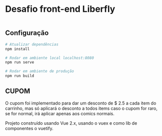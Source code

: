 # Desafio front-end Liberfly
```
```
## Configuração
``` bash
# Atualizar dependências
npm install

# Rodar em ambiente local localhost:8080
npm run serve

# Rodar em ambiente de produção
npm run build
```

## CUPOM
O cupom foi implementado para dar um desconto de $ 2.5 a cada item do carrinho, mas só aplicará o desconto a todos items caso o cupom for raro, se for normal, irá aplicar apenas aos comics normais. 

Projeto construído usando Vue 2.x, usando o vuex e como lib de componentes o vuetify.